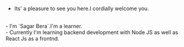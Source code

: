 - Its' a pleasure to see you here.I cordially welcome you.
<br/>
- I'm `Sagar Bera`.I'm a learner.<br/>
- Currently I'm learning backend development with Node JS as well as React Js as a frontnd. 

<!---
sboy99/sboy99 is a ✨ special ✨ repository because its `README.md` (this file) appears on your GitHub profile.
You can click the Preview link to take a look at your changes.
--->
